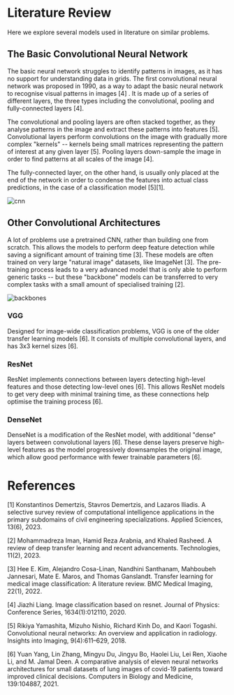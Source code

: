 # Literature Review
Here we explore several models used in literature on similar problems.

## The Basic Convolutional Neural Network

The basic neural network struggles to identify patterns in images, as it has no support for understanding data in grids. The first convolutional neural network was proposed in 1990, as a way to adapt the basic neural network to recognise visual patterns in images [4] . It is made up of a series of different layers, the three types including the convolutional, pooling and fully-connected layers [4].

The convolutional and pooling layers are often stacked together, as they analyse patterns in the image and extract these patterns into features [5]. Convolutional layers perform convolutions on the image with gradually more complex "kernels" -- kernels being small matrices representing the pattern of interest at any given layer [5]. Pooling layers down-sample the image in order to find patterns at all scales of the image [4].

The fully-connected layer, on the other hand, is usually only placed at the end of the network in order to condense the features into actual class predictions, in the case of a classification model [5][1].

![cnn](https://github.com/gp-rgb/gp-rgb.github.io/assets/131956221/69208d41-de8d-4310-b509-352b2a4b19f9)

## Other Convolutional Architectures
A lot of problems use a pretrained CNN, rather than building one from scratch. This allows the models to perform deep feature detection while saving a significant amount of training time [3]. These models are often trained on very large "natural image" datasets, like ImageNet [3]. The pre-training process leads to a very advanced model that is only able to perform generic tasks -- but these "backbone" models can be transferred to very complex tasks with a small amount of specialised training [2]. 

![backbones](https://github.com/gp-rgb/gp-rgb.github.io/assets/131956221/ddab02be-8ba3-48d6-a582-d227bdfbef98)

### VGG
Designed for image-wide classification problems, VGG is one of the older transfer learning models [6]. It consists of multiple convolutional layers, and has 3x3 kernel sizes [6].

### ResNet
ResNet implements connections between layers detecting high-level features and those detecting low-level ones [6]. This allows ResNet models to get very deep with minimal training time, as these connections help optimise the training process [6].

### DenseNet
DenseNet is a modification of the ResNet model, with additional "dense" layers between convolutional layers [6]. These dense layers preserve high-level features as the model progressively downsamples the original image, which allow good performance with fewer trainable parameters [6].

# References

[1] Konstantinos Demertzis, Stavros Demertzis, and Lazaros Iliadis. A selective survey review of computational intelligence applications in the primary subdomains of civil engineering specializations. Applied Sciences, 13(6), 2023.

[2] Mohammadreza Iman, Hamid Reza Arabnia, and Khaled Rasheed. A review of deep transfer learning and recent advancements. Technologies, 11(2), 2023.

[3] Hee E. Kim, Alejandro Cosa-Linan, Nandhini Santhanam, Mahboubeh Jannesari, Mate E. Maros, and Thomas Ganslandt. Transfer learning for medical image classification: A literature review. BMC Medical Imaging, 22(1), 2022.

[4] Jiazhi Liang. Image classification based on resnet. Journal of Physics: Conference Series, 1634(1):012110, 2020.

[5] Rikiya Yamashita, Mizuho Nishio, Richard Kinh Do, and Kaori Togashi. Convolutional neural networks: An overview and application in radiology. Insights into Imaging, 9(4):611–629, 2018.

[6] Yuan Yang, Lin Zhang, Mingyu Du, Jingyu Bo, Haolei Liu, Lei Ren, Xiaohe Li, and M. Jamal Deen. A comparative analysis of eleven neural networks architectures for small datasets of lung images of covid-19 patients toward improved clinical decisions. Computers in Biology and Medicine, 139:104887, 2021.
